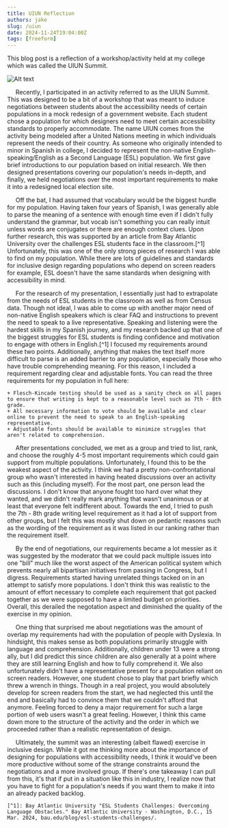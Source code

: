 ```yaml
---
title: UIUN Reflection
authors: jake
slug: /uiun
date: 2024-11-24T19:04:00Z
tags: [freeform]
---
```



This blog post is a reflection of a workshop/activity held at my college which was called the UIUN Summit.

![Alt text](/img/language.jpeg "An image of hands holding up the word \"hello\" in various languages")

&nbsp;&nbsp;&nbsp;&nbsp;&nbsp;Recently, I participated in an activity referred to as the UIUN Summit. This was designed
to be a bit of a workshop that was meant to induce negotiations between students about the accessibility needs of certain
populations in a mock redesign of a government website. Each student chose a population for which designers need to meet
certain accessibility standards to properly accommodate. The name UIUN comes from the activity being modeled after a United
Nations meeting in which individuals represent the needs of their country. As someone who originally intended to minor in
Spanish in college, I decided to represent the non-native English-speaking/English as a Second Language (ESL) population.
We first gave brief introductions to our population based on initial research. We then designed presentations covering our
population's needs in-depth, and finally, we held negotiations over the most important requirements to make it into a
redesigned local election site.


&nbsp;&nbsp;&nbsp;&nbsp;&nbsp;Off the bat, I had assumed that vocabulary would be the biggest hurdle for my population.
Having taken four years of Spanish, I was generally able to parse the meaning of a sentence with enough time even if I
didn't fully understand the grammar, but vocab isn't something you can really intuit unless words are conjugates or there
are enough context clues. Upon further research, this was supported by an article from Bay Atlantic University over the
challenges ESL students face in the classroom.[^1] Unfortunately, this was one of the only strong pieces of research I was able to
find on my population. While there are lots of guidelines and standards for inclusive design regarding populations who
depend on screen readers for example, ESL doesn't have the same standards when designing with accessibility in mind.


&nbsp;&nbsp;&nbsp;&nbsp;&nbsp;For the research of my presentation, I essentially just had to extrapolate from the needs of
ESL students in the classroom as well as from Census data. Though not ideal, I was able to come up with another major need 
of non-native English speakers which is clear FAQ and instructions to prevent the need to speak to a live representative.
Speaking and listening were the hardest skills in my Spanish journey, and my research backed up that one of the biggest
struggles for ESL students is finding confidence and motivation to engage with others in English.[^1] I focused my
requirements around these two points. Additionally, anything that makes the text itself more difficult to parse is an added
barrier to any population, especially those who have trouble comprehending meaning. For this reason, I included a requirement
regarding clear and adjustable fonts. You can read the three requirements for my population in full here:

	+ Flesch-Kincade testing should be used as a sanity check on all pages to ensure that writing is kept to a reasonable level such as 7th - 8th grade.
	+ All necessary information to vote should be available and clear online to prevent the need to speak to an English-speaking representative. 
	+ Adjustable fonts should be available to minimize struggles that aren't related to comprehension.

&nbsp;&nbsp;&nbsp;&nbsp;&nbsp;After presentations concluded, we met as a group and tried to list, rank, and choose the roughly 4-5
most important requirements which could gain support from multiple populations. Unfortunately, I found this to be the weakest
aspect of the activity. I think we had a pretty non-confrontational group who wasn't interested in having heated discussions over
an activity such as this (including myself). For the most part, one person lead the discussions. I don't know that anyone fought
too hard over what they wanted, and we didn't really mark anything that wasn't unanimous or at least that everyone felt indifferent 
about. Towards the end, I tried to push the 7th - 8th grade writing level requirement as it had a lot of support from other groups,
but I felt this was mostly shut down on pedantic reasons such as the wording of the requirement as it was listed in our ranking
rather than the requirement itself.


&nbsp;&nbsp;&nbsp;&nbsp;&nbsp;By the end of negotiations, our requirements became a lot messier as it was suggested by the moderator
that we could pack multiple issues into one "bill" much like the worst aspect of the American political system which prevents nearly
all bipartisan initiatives from passing in Congress, but I digress. Requirements started having unrelated things tacked on in an
attempt to satisfy more populations. I don't think this was realistic to the amount of effort necessary to complete each requirement
that got packed together as we were supposed to have a limited budget on priorities. Overall, this derailed the negotation aspect and
diminished the quality of the exercise in my opinion.


&nbsp;&nbsp;&nbsp;&nbsp;&nbsp;One thing that surprised me about negotiations was the amount of overlap my requirements had with
the population of people with Dyslexia. In hindsight, this makes sense as both populations primarily struggle with language and
comprehension. Additionally, children under 13 were a strong ally, but I did predict this since children are also generally at
a point where they are still learning English and how to fully comprehend it. We also unfortunately didn't have a representative
present for a population reliant on screen readers. However, one student chose to play that part briefly which threw a wrench
in things. Though in a real project, you would absolutely develop for screen readers from the start, we had neglected this until
the end and basically had to convince them that we couldn't afford that anymore. Feeling forced to deny a major requirement for
such a large portion of web users wasn't a great feeling. However, I think this came down more to the structure of the activity
and the order in which we proceeded rather than a realistic representation of design.


&nbsp;&nbsp;&nbsp;&nbsp;&nbsp;Ultimately, the summit was an interesting (albeit flawed) exercise in inclusive design. While it got 
me thinking more about the importance of designing for populations with accessibility needs, I think it would've been more productive 
without some of the strange constraints around the negotiations and a more involved group. If there's one takeaway I can pull from this,
it's that if put in a situation like this in industry, I realize now that you have to fight for a population's needs if you want them 
to make it into an already packed backlog.


	[^1]: Bay Atlantic University "ESL Students Challenges: Overcoming Language Obstacles." Bay Atlantic University - Washington, D.C., 15 Mar. 2024, bau.edu/blog/esl-students-challenges/. 